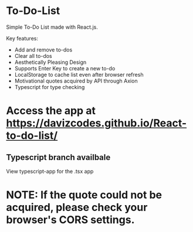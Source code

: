 # To-Do-List

Simple To-Do List made with React.js.

Key features:
- Add and remove to-dos
- Clear all to-dos
- Aesthetically Pleasing Design
- Supports Enter Key to create a new to-do
- LocalStorage to cache list even after browser refresh
- Motivational quotes acquired by API through Axion
- Typescript for type checking


# Access the app at https://davizcodes.github.io/React-to-do-list/
## Typescript branch availbale
View typescript-app for the .tsx app

# NOTE: If the quote could not be acquired, please check your browser's CORS settings.
